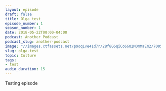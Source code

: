 ```yaml
---
layout: episode
draft: false
title: Olga test
episode_number: 1
season_number: 1
date: 2018-05-22T00:00-04:00
podcast: Another Podcast
podcast_slug: another-podcast
image: "//images.ctfassets.net/p9oq1ve41d7r/28f8G6qiCo66O2MOmMaEm2/7005b33eae69063f9d61b7870427acb1/montana.jpg"
slug: olga-test
topic: Culture
tags:
- test
audio_duration: 15
---
```


<p>Testing episode</p>
